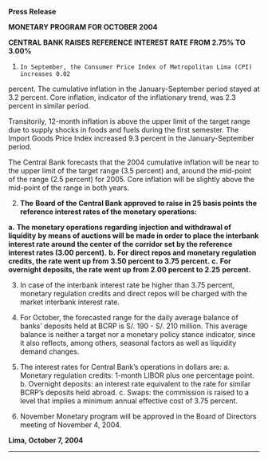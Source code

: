 **Press Release**

**MONETARY PROGRAM FOR OCTOBER 2004**

**CENTRAL BANK RAISES REFERENCE INTEREST RATE FROM 2.75% TO 3.00%**

1.     In September, the Consumer Price Index of Metropolitan Lima (CPI) increases 0.02
percent. The cumulative inflation in the January-September period stayed at 3.2
percent. Core inflation, indicator of the inflationary trend, was 2.3 percent in similar
period.

Transitorily, 12-month inflation is above the upper limit of the target range due to
supply shocks in foods and fuels during the first semester. The Import Goods Price
Index increased 9.3 percent in the January-September period.

The Central Bank forecasts that the 2004 cumulative inflation will be near to the upper
limit of the target range (3.5 percent) and, around the mid-point of the range (2.5
percent) for 2005. Core inflation will be slightly above the mid-point of the range in
both years.

2. **The** **Board of the Central Bank approved to raise in 25 basis points the**
**reference interest rates of the monetary operations:**

**a.** **The monetary operations regarding injection and withdrawal of liquidity**
**by means of auctions will be made in order to place the interbank**
**interest rate around the center of the corridor set by the reference**
**interest rates (3.00 percent).**
**b.** **For direct repos and monetary regulation credits, the rate went up from**
**3.50 percent to 3.75 percent.**
**c.** **For overnight deposits, the rate went up from 2.00 percent to 2.25**
**percent.**

3. In case of the interbank interest rate be higher than 3.75 percent, monetary regulation
credits and direct repos will be charged with the market interbank interest rate.

4. For October, the forecasted range for the daily average balance of banks’ deposits
held at BCRP is S/. 190 - S/. 210 million. This average balance is neither a target nor
a monetary policy stance indicator, since it also reflects, among others, seasonal
factors as well as liquidity demand changes.

5. The interest rates for Central Bank’s operations in dollars are:
a. Monetary regulation credits: 1-month LIBOR plus one percentage point.
b. Overnight deposits: an interest rate equivalent to the rate for similar BCRP’s
deposits held abroad.
c. Swaps: the commission is raised to a level that implies a minimum annual
effective cost of 3.75 percent.

6. November Monetary program will be approved in the Board of Directors meeting of
November 4, 2004.

**Lima, October 7, 2004**


-----

